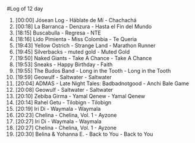 #Log of 12 day

1. [00:00] Jósean Log - Háblate de Mí - Chachachá
1. [00:18] La Barranca - Denzura - Hasta el Fin del Mundo
1. [18:15] Buscabulla - Regresa - NTE
1. [18:16] Lido Pimienta - Miss Colombia - Te Queria
1. [19:43] Yellow Ostrich - Strange Land - Marathon Runner
1. [19:45] Silverbacks - muted gold - Muted Gold
1. [19:50] Naked Giants - Take A Chance - Take A Chance
1. [19:53] Sneaks - Happy Birthday - Faith
1. [19:55] The Budos Band - Long in the Tooth - Long in the Tooth
1. [19:59] Geowulf - Saltwater - Saltwater
1. [20:04] ADMAS - Late Night Tales: Badbadnotgood - Anchi Bale Game
1. [20:08] Geowulf - Saltwater - Saltwater
1. [20:10] Zebiba Girma - Yamal Qenew - Yamal Qenew
1. [20:14] Rahel Getu - Tilobign - Tilobign
1. [20:19] Iri Di - Waymala - Waymala
1. [20:23] Chelina - Chelina, Vol. 1 - Ayzone
1. [20:27] Iri Di - Waymala - Waymala
1. [20:27] Chelina - Chelina, Vol. 1 - Ayzone
1. [20:30] Belina & Yohanna E. - Back to You - Back to You
